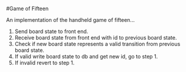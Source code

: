 #Game of Fifteen

An implementation of the handheld game of fifteen...

1. Send board state to front end.
2. Receive board state from front end with id to previous board state.
3. Check if new board state represents a valid transition from previous board state.
4. If valid write board state to db and get new id, go to step 1.
5. If invalid revert to step 1.